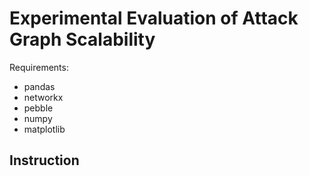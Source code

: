 # Experimental Evaluation of Attack Graph Scalability

Requirements:

- pandas
- networkx
- pebble
- numpy
- matplotlib

## Instruction
